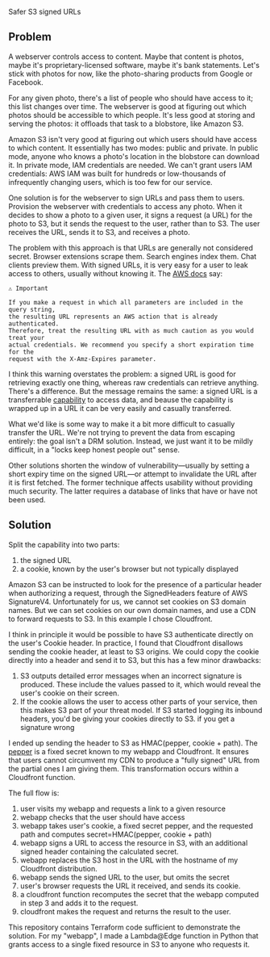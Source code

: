 Safer S3 signed URLs

## Problem

A webserver controls access to content. Maybe that content is photos, maybe
it's proprietary-licensed software, maybe it's bank statements. Let's stick
with photos for now, like the photo-sharing products from Google or Facebook.

For any given photo, there's a list of people who should have access to it;
this list changes over time. The webserver is good at figuring out which
photos should be accessible to which people. It's less good at storing and
serving the photos: it offloads that task to a blobstore, like Amazon S3.

Amazon S3 isn't very good at figuring out which users should have access to
which content. It essentially has two modes: public and private. In public
mode, anyone who knows a photo's location in the blobstore can download it. In
private mode, IAM credentials are needed. We can't grant users IAM credentials:
AWS IAM was built for hundreds or low-thousands of infrequently changing users,
which is too few for our service.

One solution is for the webserver to sign URLs and pass them to users.
Provision the webserver with credentials to access any photo. When it decides
to show a photo to a given user, it signs a request (a URL) for the photo to
S3, but it sends the request to the user, rather than to S3. The user receives
the URL, sends it to S3, and receives a photo.

The problem with this approach is that URLs are generally not considered
secret. Browser extensions scrape them. Search engines index them. Chat clients
preview them. With signed URLs, it is very easy for a user to leak access to
others, usually without knowing it. The [AWS docs][aws] say:

[aws]: https://docs.aws.amazon.com/general/latest/gr/sigv4-add-signature-to-request.html

    ⚠️ Important

    If you make a request in which all parameters are included in the query string,
    the resulting URL represents an AWS action that is already authenticated.
    Therefore, treat the resulting URL with as much caution as you would treat your
    actual credentials. We recommend you specify a short expiration time for the
    request with the X-Amz-Expires parameter.

I think this warning overstates the problem: a signed URL is good for
retrieving exactly one thing, whereas raw credentials can retrieve anything.
There's a difference. But the message remains the same: a signed URL is a
transferrable [capability][capability] to access data, and beause the
capability is wrapped up in a URL it can be very easily and casually
transferred.

[capability]: https://en.wikipedia.org/wiki/Capability-based_security

What we'd like is some way to make it a bit more difficult to casually transfer
the URL. We're not trying to prevent the data from escaping entirely: the goal
isn't a DRM solution. Instead, we just want it to be mildly difficult, in a
"locks keep honest people out" sense.

Other solutions shorten the window of vulnerability—usually by setting a short
expiry time on the signed URL—or attempt to invalidate the URL after it is
first fetched. The former technique affects usability without providing much
security. The latter requires a database of links that have or have not been
used.

## Solution

Split the capability into two parts:
1. the signed URL
2. a cookie, known by the user's browser but not typically displayed

Amazon S3 can be instructed to look for the presence of a particular header
when authorizing a request, through the SignedHeaders feature of AWS
SignatureV4. Unfortunately for us, we cannot set cookies on S3 domain names.
But we can set cookies on our own domain names, and use a CDN to forward
requests to S3. In this example I chose Cloudfront.

I think in principle it would be possible to have S3 authenticate directly on
the user's Cookie header. In practice, I found that Cloudfront disallows
sending the cookie header, at least to S3 origins. We could copy the cookie
directly into a header and send it to S3, but this has a few minor drawbacks:
1. S3 outputs detailed error messages when an incorrect signature is produced.
   These include the values passed to it, which would reveal the user's cookie
on their screen.
2. If the cookie allows the user to access other parts of your service, then
   this makes S3 part of your threat model. If S3 started logging its inbound
headers, you'd be giving your cookies directly to S3.  if you get a signature
wrong

I ended up sending the header to S3 as HMAC(pepper, cookie + path). The
[pepper][pepper] is a fixed secret known to my webapp and Cloudfront. It
ensures that users cannot circumvent my CDN to produce a "fully signed" URL
from the partial ones I am giving them. This transformation occurs within a
Cloudfront function.

[pepper]: https://en.wikipedia.org/wiki/Pepper_(cryptography)

The full flow is:
1. user visits my webapp and requests a link to a given resource
2. webapp checks that the user should have access
3. webapp takes user's cookie, a fixed secret pepper, and the requested path
   and computes secret=HMAC(pepper, cookie + path)
4. webapp signs a URL to access the resource in S3, with an additional signed
   header containing the calculated secret.
5. webapp replaces the S3 host in the URL with the hostname of my Cloudfront
   distribution.
5. webapp sends the signed URL to the user, but omits the secret
6. user's browser requests the URL it received, and sends its cookie.
7. a cloudfront function recomputes the secret that the webapp computed in step
   3 and adds it to the request.
8. cloudfront makes the request and returns the result to the user.

This repository contains Terraform code sufficient to demonstrate the solution.
For my "webapp", I made a Lambda@Edge function in Python that grants access to
a single fixed resource in S3 to anyone who requests it.
